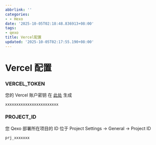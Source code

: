 ```yaml
---
abbrlink: ''
categories:
- - Hexo
date: '2025-10-05T02:18:48.836913+08:00'
tags:
- qexo
title: Vercel配置
updated: '2025-10-05T02:17:55.190+08:00'
---
```

# Vercel 配置

### VERCEL_TOKEN

您的 Vercel 账户密钥 在 [此处](https://vercel.com/account/tokens) 生成

```
xxxxxxxxxxxxxxxxxxxxxxxx
```

### PROJECT_ID

您 Qexo 部署所在项目的 ID
位于 Project Settings -> General -> Project ID

```
prj_xxxxxxx
```
